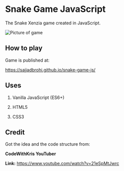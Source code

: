 # Snake Game JavaScript

The Snake Xenzia game created in JavaScript. 

![Picture of game](https://i.imgur.com/FqZbK3y.png)

## How to play

Game is published at:

https://sajjadbrohi.github.io/snake-game-js/

## Uses

1. Vanilla JavaScript (ES6+)

2. HTML5

3. CSS3

## Credit

Got the idea and the code structure from:

**CodeWithKris YouTuber**

**Link:** https://www.youtube.com/watch?v=21eSpMtJwrc
